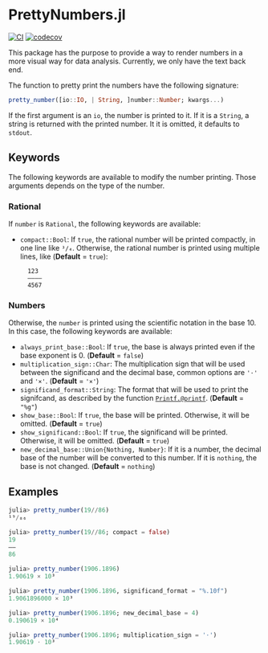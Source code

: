 PrettyNumbers.jl
================

[![CI](https://github.com/ronisbr/PrettyNumbers.jl/actions/workflows/ci.yml/badge.svg)](https://github.com/ronisbr/PrettyNumbers.jl/actions/workflows/ci.yml)
[![codecov](https://codecov.io/gh/ronisbr/PrettyNumbers.jl/branch/main/graph/badge.svg?token=PRRLTAX1V9)](https://codecov.io/gh/ronisbr/PrettyNumbers.jl)

This package has the purpose to provide a way to render numbers in a more visual way for
data analysis. Currently, we only have the text back end.

The function to pretty print the numbers have the following signature:

```julia
pretty_number([io::IO, | String, ]number::Number; kwargs...)
```

If the first argument is an `io`, the number is printed to it. If it is a `String`, a string
is returned with the printed number. It it is omitted, it defaults to `stdout`.

## Keywords

The following keywords are available to modify the number printing. Those arguments depends
on the type of the number.

### Rational

If `number` is `Rational`, the following keywords are available:

- `compact::Bool`: If `true`, the rational number will be printed compactly, in one line
  like `³/₄`. Otherwise, the rational number is printed using multiple lines, like
  (**Default** = `true`):


        123
        ————
        4567

### Numbers

Otherwise, the `number` is printed using the scientific notation in the base 10. In this
case, the following keywords are available:

- `always_print_base::Bool`: If `true`, the base is always printed even if the base exponent
  is 0.
  (**Default** = `false`)
- `multiplication_sign::Char`: The multiplication sign that will be used between the
  significand and the decimal base, common options are `'⋅'` and `'×'`.
  (**Default** = `'×'`)
- `significand_format::String`: The format that will be used to print the signifcand, as
  described by the function [`Printf.@printf`](@ref).
  (**Default** = `"%g"`)
- `show_base::Bool`: If `true`, the base will be printed. Otherwise, it will be omitted.
  (**Default** = `true`)
- `show_significand::Bool`: If `true`, the significand will be printed. Otherwise, it will
  be omitted.
  (**Default** = `true`)
- `new_decimal_base::Union{Nothing, Number}`: If it is a number, the decimal base of the
  number will be converted to this number. If it is `nothing`, the base is not changed.
  (**Default** = `nothing`)

## Examples

```julia
julia> pretty_number(19//86)
¹⁹/₈₆

julia> pretty_number(19//86; compact = false)
19
——
86

julia> pretty_number(1906.1896)
1.90619 × 10³

julia> pretty_number(1906.1896, significand_format = "%.10f")
1.9061896000 × 10³

julia> pretty_number(1906.1896; new_decimal_base = 4)
0.190619 × 10⁴

julia> pretty_number(1906.1896; multiplication_sign = '⋅')
1.90619 ⋅ 10³
```
